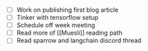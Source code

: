 - [ ] Work on publishing first blog article
- [ ] Tinker with tensorflow setup
- [ ] Schedule off week meeting
- [ ] Read more of [[Muesli]] reading path
- [ ] Read sparrow and langchain discord thread